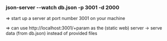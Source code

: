 ### json-server --watch db.json -p 3001 -d 2000
=> start up a server at port number 3001 on your machine 

=> can use http://localhost:3001/+param as the (static web) server -> serve data (from db.json) instead of provided files
